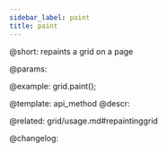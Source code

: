 ```yaml
---
sidebar_label: paint
title: paint
---          
```


@short: repaints a grid on a page


@params:




@example:
grid.paint();


@template: api_method
@descr:

@related: grid/usage.md#repaintinggrid



@changelog:



